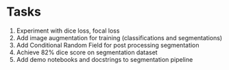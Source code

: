 # Tasks
1. Experiment with dice loss, focal loss
2. Add image augmentation for training (classifications and segmentations)
3. Add Conditional Random Field for post processing segmentation
4. Achieve 82% dice score on segmentation dataset
4. Add demo notebooks and docstrings to segmentation pipeline